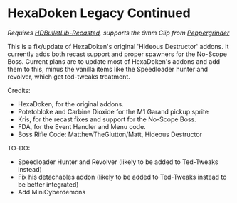# HexaDoken Legacy Continued
_Requires [HDBulletLib-Recasted](https://github.com/HDest-Community/HDBulletLib-Recasted), supports the 9mm Clip from [Peppergrinder](https://gitlab.com/hdiscord-saltmines/hd-peppergrinder)_

This is a fix/update of HexaDoken's original 'Hideous Destructor' addons.
It currently adds both recast support and proper spawners for the No-Scope Boss.
Current plans are to update most of HexaDoken's addons and add them to this, minus the vanilla items like the Speedloader hunter and revolver, which get ted-tweaks treatment.

Credits:

- HexaDoken, for the original addons.
- Potetobloke and Carbine Dioxide for the M1 Garand pickup sprite
- Kris, for the recast fixes and support for the No-Scope Boss.
- FDA, for the Event Handler and Menu code.
- Boss Rifle Code: MatthewTheGlutton/Matt, Hideous Destructor

TO-DO:

- Speedloader Hunter and Revolver (likely to be added to Ted-Tweaks instead)
- Fix his detachables addon (likely to be added to Ted-Tweaks instead to be better integrated)
- Add MiniCyberdemons
